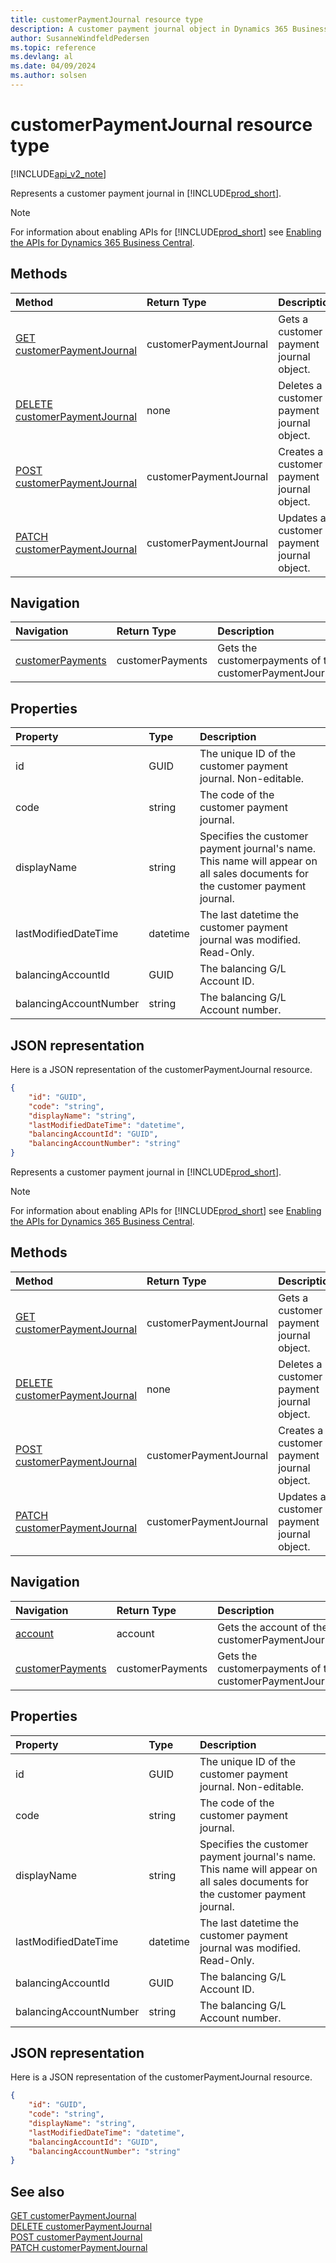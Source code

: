 ```yaml
---
title: customerPaymentJournal resource type  
description: A customer payment journal object in Dynamics 365 Business Central.
author: SusanneWindfeldPedersen
ms.topic: reference
ms.devlang: al
ms.date: 04/09/2024
ms.author: solsen
---
```


# customerPaymentJournal resource type

[!INCLUDE[api_v2_note](../../../includes/api_v2_note.md)]

<!-- START>DO_NOT_EDIT -->
<!-- IMPORTANT:Do not edit any of the content between here and the END>DO_NOT_EDIT. -->
Represents a customer payment journal in [!INCLUDE[prod_short](../../../includes/prod_short.md)].

> [!NOTE]
> For information about enabling APIs for [!INCLUDE[prod_short](../../../includes/prod_short.md)] see [Enabling the APIs for Dynamics 365 Business Central](../enabling-apis-for-dynamics-nav.md).

## Methods

| Method | Return Type|Description |
|:--------------------|:-----------|:-------------------------|
|[GET customerPaymentJournal](../api/dynamics_customerpaymentjournal_get.md)|customerPaymentJournal|Gets a customer payment journal object.|
|[DELETE customerPaymentJournal](../api/dynamics_customerpaymentjournal_delete.md)|none|Deletes a customer payment journal object.|
|[POST customerPaymentJournal](../api/dynamics_customerpaymentjournal_create.md)|customerPaymentJournal|Creates a customer payment journal object.|
|[PATCH customerPaymentJournal](../api/dynamics_customerpaymentjournal_update.md)|customerPaymentJournal|Updates a customer payment journal object.|


## Navigation

| Navigation |Return Type| Description |
|:----------|:----------|:-----------------|
|[customerPayments](dynamics_customerpayment.md)|customerPayments |Gets the customerpayments of the customerPaymentJournal.|

## Properties

| Property           | Type   |Description     |
|:-------------------|:-------|:---------------|
|id|GUID|The unique ID of the customer payment journal. Non-editable.|
|code|string|The code of the customer payment journal.|
|displayName|string|Specifies the customer payment journal's name. This name will appear on all sales documents for the customer payment journal.|
|lastModifiedDateTime|datetime|The last datetime the customer payment journal was modified. Read-Only.|
|balancingAccountId|GUID|The balancing G/L Account ID.|
|balancingAccountNumber|string|The balancing G/L Account number.|

## JSON representation

Here is a JSON representation of the customerPaymentJournal resource.


```json
{
    "id": "GUID",
    "code": "string",
    "displayName": "string",
    "lastModifiedDateTime": "datetime",
    "balancingAccountId": "GUID",
    "balancingAccountNumber": "string"
}
```
<!-- IMPORTANT: END>DO_NOT_EDIT -->
Represents a customer payment journal in [!INCLUDE[prod_short](../../../includes/prod_short.md)].

> [!NOTE]
> For information about enabling APIs for [!INCLUDE[prod_short](../../../includes/prod_short.md)] see [Enabling the APIs for Dynamics 365 Business Central](../enabling-apis-for-dynamics-nav.md).

## Methods

| Method | Return Type|Description |
|:--------------------|:-----------|:-------------------------|
|[GET customerPaymentJournal](../api/dynamics_customerpaymentjournal_get.md)|customerPaymentJournal|Gets a customer payment journal object.|
|[DELETE customerPaymentJournal](../api/dynamics_customerpaymentjournal_delete.md)|none|Deletes a customer payment journal object.|
|[POST customerPaymentJournal](../api/dynamics_customerpaymentjournal_create.md)|customerPaymentJournal|Creates a customer payment journal object.|
|[PATCH customerPaymentJournal](../api/dynamics_customerpaymentjournal_update.md)|customerPaymentJournal|Updates a customer payment journal object.|


## Navigation

| Navigation |Return Type| Description |
|:----------|:----------|:-----------------|
|[account](dynamics_account.md)|account |Gets the account of the customerPaymentJournal.|
|[customerPayments](dynamics_customerpayment.md)|customerPayments |Gets the customerpayments of the customerPaymentJournal.|

## Properties

| Property           | Type   |Description     |
|:-------------------|:-------|:---------------|
|id|GUID|The unique ID of the customer payment journal. Non-editable.|
|code|string|The code of the customer payment journal.|
|displayName|string|Specifies the customer payment journal's name. This name will appear on all sales documents for the customer payment journal.|
|lastModifiedDateTime|datetime|The last datetime the customer payment journal was modified. Read-Only.|
|balancingAccountId|GUID|The balancing G/L Account ID.|
|balancingAccountNumber|string|The balancing G/L Account number.|

## JSON representation

Here is a JSON representation of the customerPaymentJournal resource.


```json
{
    "id": "GUID",
    "code": "string",
    "displayName": "string",
    "lastModifiedDateTime": "datetime",
    "balancingAccountId": "GUID",
    "balancingAccountNumber": "string"
}
```

## See also

[GET customerPaymentJournal](../api/dynamics_customerPaymentJournal_Get.md)  
[DELETE customerPaymentJournal](../api/dynamics_customerPaymentJournal_Delete.md)  
[POST customerPaymentJournal](../api/dynamics_customerPaymentJournal_Create.md)  
[PATCH customerPaymentJournal](../api/dynamics_customerPaymentJournal_Update.md)
